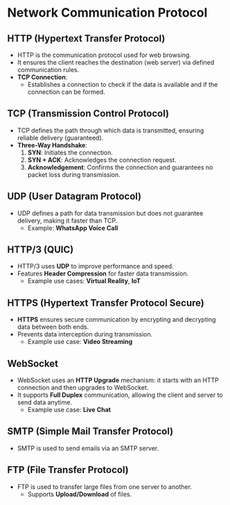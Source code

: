 # Network Communication Protocol

## HTTP (Hypertext Transfer Protocol)
- HTTP is the communication protocol used for web browsing.
- It ensures the client reaches the destination (web server) via defined communication rules.
- **TCP Connection**: 
  - Establishes a connection to check if the data is available and if the connection can be formed.
  
## TCP (Transmission Control Protocol)
- TCP defines the path through which data is transmitted, ensuring reliable delivery (guaranteed).
- **Three-Way Handshake**:
  1. **SYN**: Initiates the connection.
  2. **SYN + ACK**: Acknowledges the connection request.
  3. **Acknowledgement**: Confirms the connection and guarantees no packet loss during transmission.

## UDP (User Datagram Protocol)
- UDP defines a path for data transmission but does not guarantee delivery, making it faster than TCP.
  - Example: **WhatsApp Voice Call**

## HTTP/3 (QUIC)
- HTTP/3 uses **UDP** to improve performance and speed.
- Features **Header Compression** for faster data transmission.
  - Example use cases: **Virtual Reality**, **IoT**

## HTTPS (Hypertext Transfer Protocol Secure)
- **HTTPS** ensures secure communication by encrypting and decrypting data between both ends.
- Prevents data interception during transmission.
  - Example use case: **Video Streaming**

## WebSocket
- WebSocket uses an **HTTP Upgrade** mechanism: it starts with an HTTP connection and then upgrades to WebSocket.
- It supports **Full Duplex** communication, allowing the client and server to send data anytime.
  - Example use case: **Live Chat**

## SMTP (Simple Mail Transfer Protocol)
- SMTP is used to send emails via an SMTP server.

## FTP (File Transfer Protocol)
- FTP is used to transfer large files from one server to another.
  - Supports **Upload/Download** of files.
